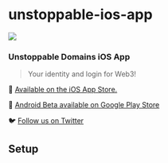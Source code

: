 # unstoppable-ios-app

![](https://pbs.twimg.com/profile_banners/1103191459409420288/1573207178/1500x500)

### Unstoppable Domains iOS App

> Your identity and login for Web3!

📲️ [Available on the iOS App Store.]( https://apps.apple.com/app/unstoppable-domains-app/id1544748602 )

🤖 [Android Beta available on Google Play Store](https://play.google.com/store/apps/details?id=com.unstoppabledomains.manager)

🐦️ [Follow us on Twitter](https://twitter.com/unstoppableweb)

## Setup